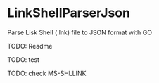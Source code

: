 # LinkShellParserJson
Parse Lisk Shell (.lnk) file to JSON format with GO 

TODO: Readme

TODO: test

TODO: check MS-SHLLINK
